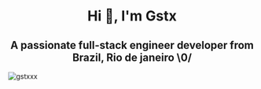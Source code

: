<h1 align="center">Hi 👋, I'm Gstx</h1>
<h2 align="center">A passionate full-stack engineer developer from Brazil, Rio de janeiro \0/</h2>

<p><img align="center" src="https://github-readme-streak-stats.herokuapp.com/?user=gstxxx&" alt="gstxxx" /></p>
